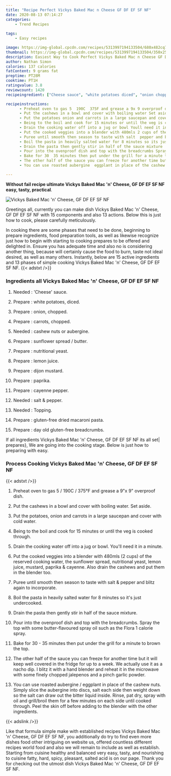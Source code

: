 ```yaml
---
title: "Recipe Perfect Vickys Baked Mac n Cheese GF DF EF SF NF"
date: 2020-08-13 07:14:27
categories:
    - Trend Recipes
    
tags:
    - Easy recipes

image: https://img-global.cpcdn.com/recipes/5313997194133504/680x482cq70/vickys-baked-mac-n-cheese-gf-df-ef-sf-nf-recipe-main-photo.jpg
thumbnail: https://img-global.cpcdn.com/recipes/5313997194133504/350x250cq70/vickys-baked-mac-n-cheese-gf-df-ef-sf-nf-recipe-main-photo.jpg
description: Easiest Way to Cook Perfect Vickys Baked Mac n Cheese GF DF EF SF NF with 15 ingredients and 13 stages of easy cooking.
author: Nathan Simon
calories: 137 calories
fatContent: 9 grams fat
preptime: PT28M
cooktime: PT1H
ratingvalue: 3.8
reviewcount: 1420
recipeingredient: ["Cheese sauce", "white potatoes diced", "onion chopped", "carrots chopped", "cashew nuts or aubergine", "sunflower spread  butter", "nutritional yeast", "lemon juice", "dijon mustard", "paprika", "cayenne pepper", "salt  pepper", "Topping", "glutenfree dried macaroni pasta", "day old glutenfree breadcrumbs"]

recipeinstructions: 
      - Preheat oven to gas 5  190C  375F and grease a 9x 9 overproof dish 
      - Put the cashews in a bowl and cover with boiling water Set aside 
      - Put the potatoes onion and carrots in a large saucepan and cover with cold water 
      - Being to the boil and cook for 15 minutes or until the veg is cooked through 
      - Drain the cooking water off into a jug or bowl Youll need it in a minute 
      - Put the cooked veggies into a blender with 480mls 2 cups of the reserved cooking water the sunflower spread nutritional yeast lemon juice mustard paprika  cayenne Also drain the cashews and put them in the blender too 
      - Puree until smooth then season to taste with salt  pepper and blitz again to incorporate 
      - Boil the pasta in heavily salted water for 8 minutes so its just undercooked 
      - Drain the pasta then gently stir in half of the sauce mixture 
      - Pour into the ovenproof dish and top with the breadcrumbs Spray the top with some butterflavoured spray oil such as the Flora 1 calorie spray 
      - Bake for 30  35 minutes then put under the grill for a minute to brown the top 
      - The other half of the sauce you can freeze for another time but it will keep well covered in the fridge for up to a week We actually use it as a nacho dip I blitz it with a hand blender and reheat it in the microwave with some finely chopped jalepenos and a pinch garlic powder 
      - You can use roasted aubergine  eggplant in place of the cashew nuts Simply slice the aubergine into discs salt each side then weight down so the salt can draw out the bitter liquid inside Rinse pat dry spray with oil and grillbroil them for a few minutes on each side until cooked through Peel the skin off before adding to the blender with the other ingredients

---
```




**Without fail recipe ultimate Vickys Baked Mac &#39;n&#39; Cheese, GF DF EF SF NF easy, tasty, practical**. 


![Vickys Baked Mac &#39;n&#39; Cheese, GF DF EF SF NF](https://img-global.cpcdn.com/recipes/5313997194133504/680x482cq70/vickys-baked-mac-n-cheese-gf-df-ef-sf-nf-recipe-main-photo.jpg "Vickys Baked Mac &#39;n&#39; Cheese, GF DF EF SF NF")




Greetings all, currently you can make dish Vickys Baked Mac &#39;n&#39; Cheese, GF DF EF SF NF with 15 components and also 13 actions. Below this is just how to cook, please carefully meticulously.

In cooking there are some phases that need to be done, beginning to prepare ingredients, food preparation tools, as well as likewise recognize just how to begin with starting to cooking prepares to be offered and delighted in. Ensure you has adequate time and also no is considering another thing, because will certainly cause the food to burn, taste not ideal desired, as well as many others. Instantly, below are 15 active ingredients and 13 phases of simple cooking Vickys Baked Mac &#39;n&#39; Cheese, GF DF EF SF NF.
{{< adstxt />}}

### Ingredients all Vickys Baked Mac &#39;n&#39; Cheese, GF DF EF SF NF


1. Needed  : &#39;Cheese&#39; sauce.

1. Prepare  : white potatoes, diced.

1. Prepare  : onion, chopped.

1. Prepare  : carrots, chopped.

1. Needed  : cashew nuts or aubergine.

1. Prepare  : sunflower spread / butter.

1. Prepare  : nutritional yeast.

1. Prepare  : lemon juice.

1. Prepare  : dijon mustard.

1. Prepare  : paprika.

1. Prepare  : cayenne pepper.

1. Needed  : salt &amp; pepper.

1. Needed  : Topping.

1. Prepare  : gluten-free dried macaroni pasta.

1. Prepare  : day old gluten-free breadcrumbs.



If all ingredients Vickys Baked Mac &#39;n&#39; Cheese, GF DF EF SF NF its all set| prepares}, We are going into the cooking stage. Below is just how to preparing with easy.

### Process Cooking Vickys Baked Mac &#39;n&#39; Cheese, GF DF EF SF NF

{{< adstxt />}}


1. Preheat oven to gas 5 / 190C / 375°F and grease a 9&#34;x 9&#34; overproof dish.



1. Put the cashews in a bowl and cover with boiling water. Set aside.



1. Put the potatoes, onion and carrots in a large saucepan and cover with cold water.



1. Being to the boil and cook for 15 minutes or until the veg is cooked through.



1. Drain the cooking water off into a jug or bowl. You&#39;ll need it in a minute.



1. Put the cooked veggies into a blender with 480mls (2 cups) of the reserved cooking water, the sunflower spread, nutritional yeast, lemon juice, mustard, paprika &amp; cayenne. Also drain the cashews and put them in the blender too.



1. Puree until smooth then season to taste with salt &amp; pepper and blitz again to incorporate.



1. Boil the pasta in heavily salted water for 8 minutes so it&#39;s just undercooked.



1. Drain the pasta then gently stir in half of the sauce mixture.



1. Pour into the ovenproof dish and top with the breadcrumbs. Spray the top with some butter-flavoured spray oil such as the Flora 1 calorie spray.



1. Bake for 30 - 35 minutes then put under the grill for a minute to brown the top.



1. The other half of the sauce you can freeze for another time but it will keep well covered in the fridge for up to a week. We actually use it as a nacho dip. I blitz it with a hand blender and reheat it in the microwave with some finely chopped jalepenos and a pinch garlic powder.



1. You can use roasted aubergine / eggplant in place of the cashew nuts. Simply slice the aubergine into discs, salt each side then weight down so the salt can draw out the bitter liquid inside. Rinse, pat dry, spray with oil and grill/broil them for a few minutes on each side until cooked through. Peel the skin off before adding to the blender with the other ingredients.





{{< adslink />}}

Like that formula simple make with established recipes Vickys Baked Mac &#39;n&#39; Cheese, GF DF EF SF NF, you additionally do try to find even more dishes food other intriguing on website us, offered countless different recipes world food and also we will remain to include as well as establish. Starting from cuisine healthy and balanced very easy, tasty, and nourishing to cuisine fatty, hard, spicy, pleasant, salted acid is on our page. Thank you for checking out the utmost dish Vickys Baked Mac &#39;n&#39; Cheese, GF DF EF SF NF.
